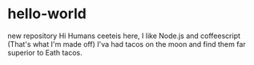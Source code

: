 # hello-world
new repository
Hi Humans
ceeteis here, I like Node.js and coffeescript (That's what I'm made off)
I'va had tacos on the moon and find them far superior to Eath tacos.

